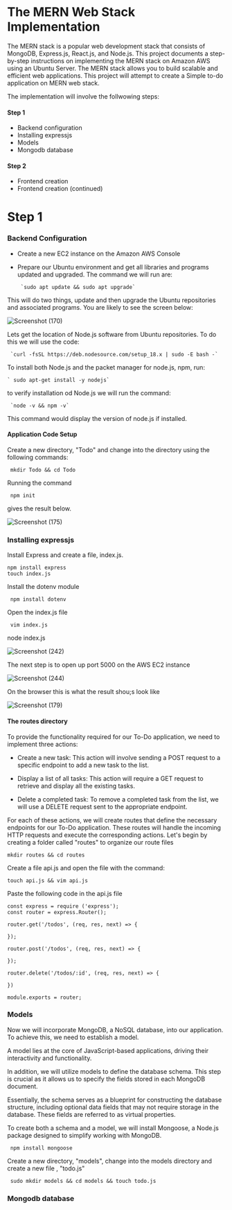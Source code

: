 # The MERN Web Stack Implementation

The MERN stack is a popular web development stack that consists of MongoDB, Express.js, React.js, and Node.js. This project documents a step-by-step instructions on implementing the MERN stack on Amazon AWS using an Ubuntu Server. The MERN stack allows you to build scalable and efficient web applications. This project will attempt to create a Simple to-do application on MERN  web stack.

The implementation will involve the follwowing steps:

#### Step 1
- Backend configuration
- Installing expressjs
- Models
- Mongodb database
#### Step 2
- Frontend creation
- Frontend creation (continued)




# Step 1
### Backend Configuration
* Create a new EC2 instance on the Amazon AWS Console
* Prepare our Ubuntu  environment and get all libraries and programs updated and upgraded.
The command we will run are:

       `sudo apt update && sudo apt upgrade`

This will do two things, update and then upgrade the Ubuntu repositories and associated programs.
You are likely to see the screen below:

![Screenshot (170)](https://github.com/ettebaDwop/dareyproject-3/assets/7973831/00b4f215-30f7-414f-8bd9-917e7fe74ea5)

Lets get the location of Node.js software from Ubuntu repositories.
To do this we will use the code:

     `curl -fsSL https://deb.nodesource.com/setup_18.x | sudo -E bash -`

To install both  Node.js and the packet manager for node.js, npm, run:

    ` sudo apt-get install -y nodejs`
     
 to verify installation od Node.js we will run the command:
 
     `node -v && npm -v` 
This command would display the version of node.js if installed.

#### Application Code Setup
Create a new directory, "Todo" and change into the directory using the following commands:

 ` mkdir Todo && cd Todo`
        
Running the command 
    
 ` npm init` 
    
gives the result below.

![Screenshot (175)](https://github.com/ettebaDwop/dareyproject-3/assets/7973831/fc441bbd-ba66-4f76-8b3a-f4099462604b)

### Installing expressjs
Install Express and create a file, index.js.

``` 
npm install express
touch index.js
```
Install the dotenv module

` npm install dotenv`

Open the index.js file

` vim index.js`

node index.js

![Screenshot (242)](https://github.com/ettebaDwop/dareyproject-3/assets/7973831/3920188e-21fd-41e4-b22a-2b83587bc2a3)

The next step is to open up port 5000 on the AWS EC2 instance

![Screenshot (244)](https://github.com/ettebaDwop/dareyproject-3/assets/7973831/23ebd2f0-8cb2-4fd1-8822-f4c17bb61527)

 On the browser this is what the result shou;s look like
 
![Screenshot (179)](https://github.com/ettebaDwop/dareyproject-3/assets/7973831/b9ecefdb-bb01-4b30-b959-d163c2a1afa1)



#### The routes directory

To provide the functionality required for our To-Do application, we need to implement three actions:

- Create a new task: This action will involve sending a POST request to a specific endpoint to add a new task to the list.

- Display a list of all tasks: This action will require a GET request to retrieve and display all the existing tasks.

- Delete a completed task: To remove a completed task from the list, we will use a DELETE request sent to the appropriate endpoint.

For each of these actions, we will create routes that define the necessary endpoints for our To-Do application. These routes will handle the incoming HTTP requests and execute the corresponding actions. Let's begin by creating a folder called "routes" to organize our route files

`mkdir routes && cd routes`

 Create a file api.js and open the file with the command:
 
 `touch api.js && vim api.js`
 
Paste the following code in the api.js file

```
const express = require ('express');
const router = express.Router();

router.get('/todos', (req, res, next) => {

});

router.post('/todos', (req, res, next) => {

});

router.delete('/todos/:id', (req, res, next) => {

})

module.exports = router;
```

### Models

Now we will incorporate MongoDB, a NoSQL database, into our application. To achieve this, we need to establish a model.

A model lies at the core of JavaScript-based applications, driving their interactivity and functionality.

In addition, we will utilize models to define the database schema. This step is crucial as it allows us to specify the fields stored in each MongoDB document. 

Essentially, the schema serves as a blueprint for constructing the database structure, including optional data fields that may not require storage in the database. These fields are referred to as virtual properties.

To create both a schema and a model, we will install Mongoose, a Node.js package designed to simplify working with MongoDB.

` npm install mongoose`

Create a new directory, "models", change into the models directory and create a new file , "todo.js"

` sudo mkdir models && cd models && touch todo.js`


### Mongodb database
